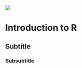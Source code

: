 
![](r_tut_series%20copy.png)

Introduction to R
=================

Subtitle
--------

### Subsubtitle
